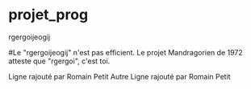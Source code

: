 # projet_prog
rgergoijeogij

#Le "rgergoijeogij" n'est pas efficient. Le projet Mandragorien de 1972 atteste que "rgergoi", c'est toi.


Ligne rajouté par Romain Petit
Autre Ligne rajouté par Romain Petit


